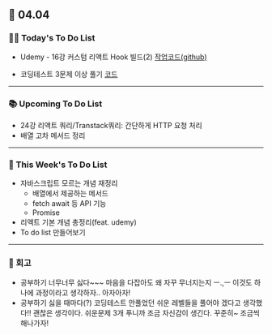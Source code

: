 ## 📆 04.04

### 💁‍♀️ Today's To Do List

- Udemy - 16강 커스텀 리액트 Hook 빌드(2) [작업코드(github)](https://github.com/yennnny/practice-projects/tree/main/custom-hook-practice)

- 코딩테스트 3문제 이상 풀기 [코드](https://github.com/yennnny/coding-test/tree/main/%ED%94%84%EB%A1%9C%EA%B7%B8%EB%9E%98%EB%A8%B8%EC%8A%A4)

---

### 📚 Upcoming To Do List

- 24강 리액트 쿼리/Transtack쿼리: 간단하게 HTTP 요청 처리
- 배열 고차 메서드 정리

---

### 📌 This Week's To Do List

- 자바스크립트 모르는 개념 재정리
  - 배열에서 제공하는 메서드
  - fetch await 등 API 기능
  - Promise
- 리액트 기본 개념 총정리(feat. udemy)
- To do list 만들어보기

---

### 👀 회고

- 공부하기 너무너무 싫다~~~ 마음을 다잡아도 왜 자꾸 무너지는지 ㅡ.,ㅡ 이것도 하나에 과정이라고 생각하자.. 아자아자!
- 공부하기 싫을 때마다(?) 코딩테스트 안풀었던 쉬운 레벨들을 풀어야 겠다고 생각했다!! 괜찮은 생각이다. 쉬운문제 3개 푸니까 조금 자신감이 생긴다. 꾸준히~ 조금씩 해나가자!
